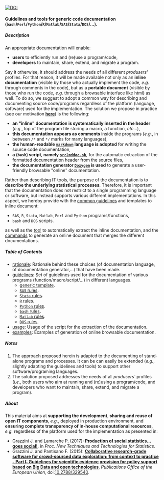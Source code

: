 [![DOI](https://zenodo.org/badge/112584892.svg)](https://zenodo.org/badge/latestdoi/112584892)

#### Guidelines and tools for generic code documentation (`bash`/`Perl`/`Python`/`R`/`Matlab`/`SAS`/`Stata`/`DOS`/...).

##### Description

An appropriate documentation will enable:
* **users** to efficiently run and (re)use a program/code,
* **developers** to maintain, share, extend, and migrate a program.

Say it otherwise, it should address the needs of all different _produsers'_ profiles. 
For that reason, it will be made available not only as an **inline documentation** (visible by those who actually implement the code, _e.g._ through comments in the code), but as a **portable document** (visible by those who run the code, _e.g._ through a browsable interface like html) as well.
To do so, we suggest to adopt a common way for describing and documenting source code/programs regardless of the platform (language, software) used for the implementation. The solution we propose in practice (see our motivation [**here**](rationale.md)) is the following:
* **an "inline" documentation is systematically inserted in the header** (_e.g._, top of the program file storing a macro, a function, _etc_...),
* **this documentation appears as comments** inside the programs (_e.g._, in between `/*` and `*/` marks for many languages),
* **the human-readable [`markdown`](https://daringfireball.net/projects/markdown/) language is adopted** for writing the source code documentation,
* **a (`bash`) script, namely [`src2mddoc.sh`](https://github.com/gjacopo/udoxy/blob/master/src2mddoc.sh),** for the automatic extraction of the formatted documentation header from the source files,
* **the documentation generator [`Doxygen`](http://www.stack.nl/~dimitri/doxygen/) is used** to generate a user-friendly browsable "online" documentation.

Rather than describing IT tools, the purpose of the documentation is to **describe the underlying statistical processes**. Therefore, it is important that the documentation does not restrict to a single programming language or software, but instead supports various different implementations.
In this aspect, we hereby provide with the [common guidelines](guidelines.md) and templates to inline document:
* `SAS`, `R`, `Stata`, `Matlab`, `Perl` and `Python` programs/functions,
* `bash` and `DOS` scripts.

as well as the [tool](usage.md) to automatically extract the inline documentation, and the [commands](examples.md) to generate an online document that merges the different documentations.  

##### Table of Contents

* [rationale](rationale.md): Rationale behind these choices (of documentation language, of documentation generator,...) that have been made.
* [guidelines](guidelines.md): Set of guidelines used for the documentation of various programs (function/macro/script/...) in different languages.
  + [generic template](guidelines.md#Generic_template).
  + [`SAS` rules](guidelines.md#SAS_rules).
  + [`Stata` rules](guidelines.md#Stata_rules).
  + [`R` rules](guidelines.md#R_rules).
  + [`Python` rules](guidelines.md#Python_rules).
  + [`bash` rules](guidelines.md#bash_rules).
  + [`Matlab` rules](guidelines.md#Matlab_rules).
  + [`DOS` rules](guidelines.md#DOS_rules).
* [usage](usage.md): Usage of the script for the extraction of the documentation.
* [examples](examples.md): Examples of generation of online browsable documentation.

##### Notes

1. The approach proposed herein is adapted to the documenting of stand-alone programs and processes.
It can be can easily be extended (_e.g._, slightly adapting the guidelines and tools) to support other software/programing languages. 
2. The solution proposed addresses the needs of all _produsers'_ profiles (_i.e._, both users who aim at running and (re)using a program/code, and developers who want  to maintain, share, extend, and migrate a program).

##### <a name="About"></a>About

This material aims at **supporting the development, sharing and reuse of open IT components**, _e.g._, deployed in production environment, and **ensuring complete transparency of in-house computational resources**, _e.g._ regardless of the platform used for the implementation as presented in:

* Grazzini J. and Lamarche P. (2017): [**Production of social statistics... goes social!**](https://www.conference-service.com/NTTS2017/documents/agenda/data/abstracts/abstract_124.html), in _Proc.  New Techniques and Technologies for Statistics_.
* Grazzini J. and Pantisano F. (2015): [**Collaborative research-grade software for crowd-sourced data exploration: from context to practice - Part I: Guidelines for scientific evidence provision for policy support based on Big Data and open technologies**](http://publications.jrc.ec.europa.eu/repository/bitstream/JRC94504/lb-na-27094-en-n.pdf), _Publications Office of the European Union_, doi:[10.2788/329540](http://dx.doi.org/10.2788/329540).
